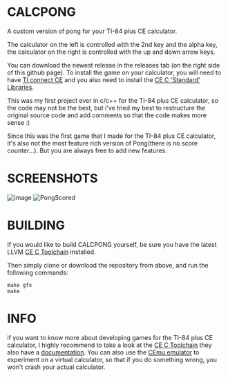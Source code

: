 # CALCPONG
A custom version of pong for your TI-84 plus CE calculator.

The calculator on the left is controlled with the 2nd key and the alpha key, the calculator on the right is controlled with the up and down arrow keys.

You can download the newest release in the releases tab (on the right side of this github page).
To install the game on your calculator, you will need to have [TI connect CE](https://education.ti.com/en/products/computer-software/ti-connect-ce-sw) and you also need to install the [CE C 'Standard' Libraries](https://github.com/CE-Programming/libraries/releases/tag/v9.0).

This was my first project ever in c/c++ for the TI-84 plus CE calculator, so the code may not be the best, but i've tried my best to restructure the original source code and add comments so that the code makes more sense :)

Since this was the first game that I made for the TI-84 plus CE calculator, it's also not the most feature rich version of Pong(there is no score counter...). But you are always free to add new features.

# SCREENSHOTS
![image](https://user-images.githubusercontent.com/81973766/124315341-16320c00-db74-11eb-9321-205648276604.png)
![PongScored](https://user-images.githubusercontent.com/81973766/124316212-89884d80-db75-11eb-9fc8-8983b0e11ebb.png)

# BUILDING
If you would like to build CALCPONG yourself, be sure you have the latest LLVM [CE C Toolchain](https://github.com/CE-Programming/toolchain/releases/latest) installed.

Then simply clone or download the repository from above, and run the following commands:

    make gfx
    make

# INFO
if you want to know more about developing games for the TI-84 plus CE calculator, I highly recommend to take a look at the [CE C Toolchain](https://github.com/CE-Programming/toolchain) they also have a [documentation](https://ce-programming.github.io/toolchain/). You can also use the [CEmu emulator](https://github.com/CE-Programming/CEmu) to experiment on a virtual calculator, so that if you do something wrong, you won't crash your actual calculator.
